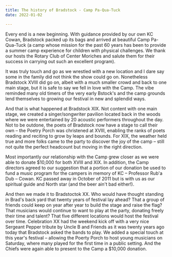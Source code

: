 ```yaml
---
title: The history of Bradstock - Camp Pa-Qua-Tuck
date: 2022-01-02

---
```



Every end is a new beginning. With guidance provided by our own KC Cowan, Bradstock packed up its bags and arrived at beautiful Camp Pa-Qua-Tuck  (a camp whose mission for the past 60 years has been to provide a summer camp experience for children with physical challenges. We thank our hosts the Rotary Club of Center Moriches and salute them for their success in carrying out such an excellent program). 


It was truly touch and go as we wrestled with a new location and I dare say some in the family did not think the show could go on. Nonetheless Bradstock XVIII did go on, albeit with a much smaller crowd and back to one main stage, but it is safe to say we fell in love with the Camp. The vibe reminded many old timers of the very early Bstock's and the camp grounds lend themselves to growing our festival in new and splendid ways.


And that is what happened at Bradstock XIX. Not content with one main stage, we created a singer/songwriter pavilion located back in the woods  where we were entertained by 20 acoustic performers throughout the day. Not to be outdone, the poets of Bradstock now have a stage to call their own – the Poetry Porch was christened at XVIII, enabling the ranks of poets reading and reciting to grow by leaps and bounds.  For XIX, the weather held true and more folks came to the party to discover the joy of the camp – still not quite the perfect headcount but moving in the right direction.  


Most importantly our relationship with the Camp grew closer as we were able to donate $10,000  for both XVIII and XIX.  In addition,  the Camp directors agreed to our suggestion that a portion of our donation be used to fund a music program for the campers in memory of KC – Professor Rub'a Dub – Cowan.  KC passed away in October of 2011 but is with us as our spiritual guide and North star (and the beer ain't bad either!).


And then we made it to Bradstoctok XX. Who would have thought standing in Brad's back yard that twenty years of festival lay ahead? That a group of friends could keep on year after year to build the stage and raise the flag? That musicians would continue to want to play at the party, donating freely their time and talent? That five different locations would host the festival over time. Celebration XX had the weekend kick off with a very nice Sergeant Pepper tribute by Uncle B and Friends as it was twenty years ago today that Bradstock asked the bands to play. We added a special touch at this year's festival – allowing the Poerty Porch to host young musicians on Saturday, where many played for the first time in a public setting. And the Chiefs were again able to present to the Camp a $10,000 donation.
